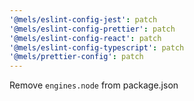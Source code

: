 ```yaml
---
'@mels/eslint-config-jest': patch
'@mels/eslint-config-prettier': patch
'@mels/eslint-config-react': patch
'@mels/eslint-config-typescript': patch
'@mels/prettier-config': patch
---
```


Remove `engines.node` from package.json
